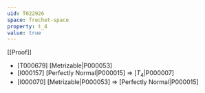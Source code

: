 ```yaml
---
uid: T022926
space: frechet-space
property: t_4
value: true
---
```

[[Proof]]

* [T000679] [Metrizable|P000053]
* [I000157] [Perfectly Normal|P000015] => [$T_4$|P000007]
* [I000070] [Metrizable|P000053] => [Perfectly Normal|P000015]

